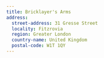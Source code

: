 ```yaml
---
title: Bricklayer's Arms
address:
  street-address: 31 Gresse Street
  locality: Fitzrovia
  region: Greater London
  country-name: United Kingdom
  postal-code: W1T 1QY
---
```

